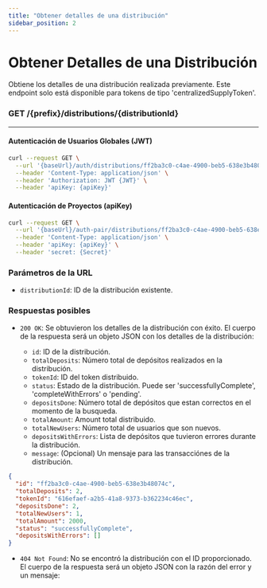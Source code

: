```yaml
---
title: "Obtener detalles de una distribución"
sidebar_position: 2
---
```


# Obtener Detalles de una Distribución

Obtiene los detalles de una distribución realizada previamente. Este endpoint solo está disponible para tokens de tipo 'centralizedSupplyToken'.

### <span>GET</span> /{prefix}/distributions/{distributionId}

---

#### Autenticación de Usuarios Globales (JWT)

```bash
curl --request GET \
  --url '{baseUrl}/auth/distributions/ff2ba3c0-c4ae-4900-beb5-638e3b48074c' \
  --header 'Content-Type: application/json' \
  --header 'Authorization: JWT {JWT}' \
  --header 'apiKey: {apiKey}'
```

#### Autenticación de Proyectos (apiKey)

```bash
curl --request GET \
  --url '{baseUrl}/auth-pair/distributions/ff2ba3c0-c4ae-4900-beb5-638e3b48074c' \
  --header 'Content-Type: application/json' \
  --header 'apiKey: {apiKey}' \
  --header 'secret: {Secret}'
```

### Parámetros de la URL

- `distributionId`: ID de la distribución existente.

### Respuestas posibles

- `200 OK`: Se obtuvieron los detalles de la distribución con éxito. El cuerpo de la respuesta será un objeto JSON con los detalles de la distribución:

  - `id`: ID de la distribución.
  - `totalDeposits`: Número total de depósitos realizados en la distribución.
  - `tokenId`: ID del token distribuido.
  - `status`: Estado de la distribución. Puede ser 'successfullyComplete', 'completeWithErrors' o 'pending'.
  - `depositsDone`: Número total de depósitos que estan correctos en el momento de la busqueda.
  - `totalAmount`: Amount total distribuido.
  - `totalNewUsers`: Número total de usuarios que son nuevos.
  - `depositsWithErrors`: Lista de depósitos que tuvieron errores durante la distribución.
  - `message`: (Opcional) Un mensaje para las transacciónes de la distribución.

```json
{
  "id": "ff2ba3c0-c4ae-4900-beb5-638e3b48074c",
  "totalDeposits": 2,
  "tokenId": "616efaef-a2b5-41a8-9373-b362234c46ec",
  "depositsDone": 2,
  "totalNewUsers": 1,
  "totalAmount": 2000,
  "status": "successfullyComplete",
  "depositsWithErrors": []
}
```

- `404 Not Found`: No se encontró la distribución con el ID proporcionado. El cuerpo de la respuesta será un objeto JSON con la razón del error y un mensaje:
